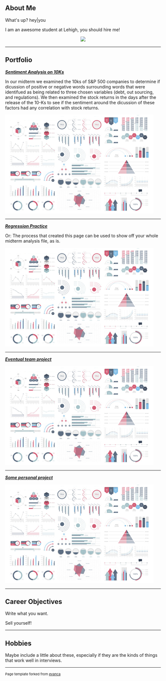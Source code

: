 ## About Me

What's up? hey\|you

I am an awesome student at Lehigh, you should hire me!

<!-- Upload your own photo and change the path -->

<p style="text-align:center;">
  <img class="img-circle" src="/images/IMG_0661.JPG.png" width="50%">
</p>

---

## Portfolio

<!-- You can link to other websites, PDFs in this repo, and other pages in this repo -->

_**[Sentiment Analysis on 10Ks](midterm_summary.md)**_
 
 In our midterm we examined the 10ks of S&P 500 companies to determine if dicussion of positive or negative words surrounding words that were identifued as being related to three chosen variables (debt, out sourcing, and regulations). We then examined the stock returns in the days after the release of the 10-Ks to see if the sentiment around the dicussion of these factors had any correlation with stock returns.

<img src="images/dummy_thumbnail.jpg?raw=true"/>

---

_**[Regression Practice](Regression_practice)**_

Or: The process that created this page can be used to show off your whole midterm analysis file, as is.

<img src="images/dummy_thumbnail.jpg?raw=true"/>

---

_**[Eventual team project](https://donbowen.github.io/teamproject/)**_

<img src="images/dummy_thumbnail.jpg?raw=true"/>

---

_**[Some personal project](/pdf/sample_presentation.pdf)**_

<img src="images/dummy_thumbnail.jpg?raw=true"/>

---

## Career Objectives

Write what you want. 

Sell yourself!

---

## Hobbies

Maybe include a little about these, especially if they are the kinds of things that work well in interviews.

---
<p style="font-size:11px">Page template forked from <a href="https://github.com/evanca/quick-portfolio">evanca</a></p>
<!-- Remove above link if you don't want to attibute -->
